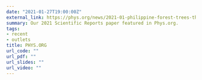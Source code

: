 ```yaml
---
date: "2021-01-27T19:00:00Z"
external_link: https://phys.org/news/2021-01-philippine-forest-trees-threatened-deforestation.html
summary: Our 2021 Scientific Reports paper featured in Phys.org.
tags:
- recent
- outlets
title: PHYS.ORG
url_code: ""
url_pdf: ""
url_slides: ""
url_video: ""
---
```

